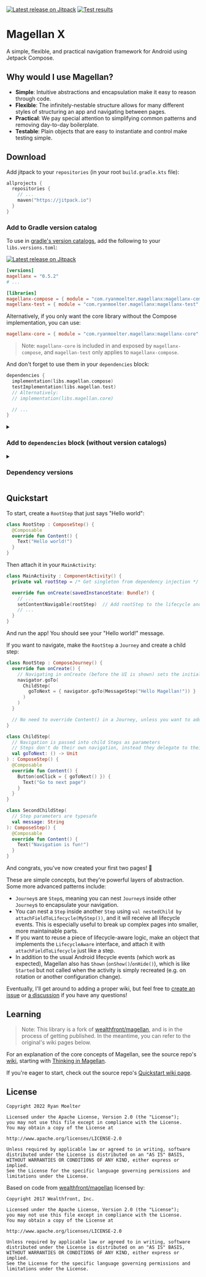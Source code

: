 [![Latest release on Jitpack](https://jitpack.io/v/com.ryanmoelter/magellanx.svg)](https://jitpack.io/#com.ryanmoelter/magellanx)
[![Test results](https://github.com/ryanmoelter/magellanx/actions/workflows/runTests.yml/badge.svg?branch=main)](https://github.com/ryanmoelter/magellanx/actions/workflows/runTests.yml)

# Magellan X

A simple, flexible, and practical navigation framework for Android using Jetpack Compose.

## Why would I use Magellan?

- **Simple**: Intuitive abstractions and encapsulation make it easy to reason through code.
- **Flexible**: The infinitely-nestable structure allows for many different styles of structuring an
  app and navigating between pages.
- **Practical**: We pay special attention to simplifying common patterns and removing day-to-day
  boilerplate.
- **Testable**: Plain objects that are easy to instantiate and control make testing simple.

## Download

Add jitpack to your `repositories` (in your root `build.gradle.kts` file):

```kotlin
allprojects {
  repositories {
    // ...
    maven("https://jitpack.io")
  }
}
```

### Add to Gradle version catalog

To use in [gradle's version catalogs](https://docs.gradle.org/current/userguide/platforms.html),
add the following to your `libs.versions.toml`:

[![Latest release on Jitpack](https://jitpack.io/v/com.ryanmoelter/magellanx.svg)](https://jitpack.io/#com.ryanmoelter/magellanx)

```toml
[versions]
magellanx = "0.5.2"
# ...

[libraries]
magellanx-compose = { module = "com.ryanmoelter.magellanx:magellanx-compose", version.ref = "magellanx" }
magellanx-test = { module = "com.ryanmoelter.magellanx:magellanx-test", version.ref = "magellanx" }
```

Alternatively, if you only want the core library without the Compose implementation, you can use:

```toml
magellanx-core = { module = "com.ryanmoelter.magellanx:magellanx-core", version.ref = "magellanx" }
```

> Note: `magellanx-core` is included in and exposed by `magellanx-compose`, and `magellan-test` only
> applies to `magellanx-compose`.

And don't forget to use them in your `dependencies` block:

```kotlin
dependencies {
  implementation(libs.magellan.compose)
  testImplementation(libs.magellan.test)
  // Alternatively:
  // implementation(libs.magellan.core)

  // ...
}
```

<details>
  <summary><h3>Add to <code>dependencies</code> block (without version catalogs)</h3></summary>

If you don't want to use version catalogs, you can add the dependencies you need directly in your
`dependencies` block:

[![Latest release on Jitpack](https://jitpack.io/v/com.ryanmoelter/magellanx.svg)](https://jitpack.io/#com.ryanmoelter/magellanx)

```kotlin
val magellanxVersion = "0.5.2"
implementation("com.ryanmoelter.magellanx:magellanx-compose:${magellanxVersion}")
testImplementation("com.ryanmoelter.magellanx:magellanx-test:${magellanxVersion}")
```

Alternatively, if you only want the core library without the Compose implementation, you can use:

```kotlin
implementation("com.github.ryanmoelter.magellanx:magellanx-core:0.5.2")
```

> Note: `magellanx-core` is included in and exposed by `magellanx-compose`, and `magellan-test` only
> applies to `magellanx-compose`.

</details>

<details>
  <summary><h3>Dependency versions</h3></summary>

Magellan X uses the following dependencies, and since `0.2.0` is using
[the compose bill of materials (BOM)](https://developer.android.com/jetpack/compose/setup#using-the-bom).

| Magellan X version | Kotlin version | Compose compiler version | Compose BOM  | Tested compatible compose versions |
|--------------------|----------------|--------------------------|--------------|------------------------------------|
| `0.6.0`            | `2.1.0`        | Bundled with Kotlin      | `2024.12.01` | `1.6.4`                            |
| `0.5.2`            | `1.9.23`       | `1.5.11`                 | `2024.03.00` | `1.6.4`                            |
| `0.5.1`            | `1.9.22`       | `1.5.10`                 | `2024.02.02` | `1.6.3`                            |
| `0.5.0`            | `1.9.22`       | `1.5.10`                 | `2024.02.01` | `1.6.2`                            |
| `0.4.0` - `0.4.1`  | `1.9.22`       | `1.5.8`                  | `2024.01.00` | `1.6.0`                            |
| `0.3.0` - `0.3.1`  | `1.9.21`       | `1.5.7`                  | `2023.10.01` | `1.5.4`                            |
| `0.2.0`            | `1.7.20`       | `1.3.2`                  | `2022.11.00` | `1.3.*`                            |
| `0.1.2`            | `1.6.10`       | -                        | -            | `1.2.0-alpha05`                    |

</details>

## Quickstart

To start, create a `RootStep` that just says "Hello world":

```kotlin
class RootStep : ComposeStep() {
  @Composable
  override fun Content() {
    Text("Hello world!")
  }
}
```

Then attach it in your `MainActivity`:

```kotlin
class MainActivity : ComponentActivity() {
  private val rootStep = /* Get singleton from dependency injection */

  override fun onCreate(savedInstanceState: Bundle?) {
    // ...
    setContentNavigable(rootStep)  // Add rootStep to the lifecycle and UI
    // ...
  }
}
```

And run the app! You should see your "Hello world!" message.

If you want to navigate, make the `RootStep` a `Journey` and create a child step:

```kotlin
class RootStep : ComposeJourney() {
  override fun onCreate() {
    // Navigating in onCreate (before the UI is shown) sets the initial `Step` with no transition
    navigator.goTo(
      ChildStep(
        goToNext = { navigator.goTo(MessageStep("Hello Magellan!")) }
      )
    )
  }

  // No need to override Content() in a Journey, unless you want to add decoration around the child Steps
}

class ChildStep(
  // Navigation is passed into child Steps as parameters
  // Steps don't do their own navigation, instead they delegate to their parent Journey
  val goToNext: () -> Unit
) : ComposeStep() {
  @Composable
  override fun Content() {
    Button(onClick = { goToNext() }) {
      Text("Go to next page")
    }
  }
}

class SecondChildStep(
  // Step parameters are typesafe
  val message: String
): ComposeStep() {
  @Composable
  override fun Content() {
    Text("Navigation is fun!")
  }
}
```

And congrats, you've now created your first two pages! 🥳

These are simple concepts, but they're powerful layers of abstraction. Some more advanced patterns include:

- `Journey`s are `Step`s, meaning you can nest `Journey`s inside other `Journey`s to encapsulate your navigation.
- You can nest a `Step` inside another `Step` using `val nestedChild by attachFieldToLifecycle(MyStep())`, and it will receive all lifecycle events. This is especially useful to break up complex pages into smaller, more maintainable parts.
- If you want to reuse a piece of lifecycle-aware logic, make an object that implements the `LifecycleAware` interface, and attach it with `attachFieldToLifecycle` just like a step.
- In addition to the usual Android lifecycle events (which work as expected), Magellan also has `Shown` (`onShow()`/`onHide()`), which is like `Started` but not called when the activity is simply recreated (e.g. on rotation or another configuration change).

Eventually, I'll get around to adding a proper wiki, but feel free to [create an issue](https://github.com/ryanmoelter/magellanx/issues) or [a discussion](https://github.com/ryanmoelter/magellanx/discussions) if you have any questions!

## Learning

> Note: This library is a fork of [wealthfront/magellan](https://github.com/wealthfront/magellan),
> and is in the process of getting published. In the meantime, you can refer to the original's wiki
> pages below.

For an explanation of the core concepts of Magellan, see the source
repo's [wiki](https://github.com/wealthfront/magellan/wiki), starting
with [Thinking in Magellan](https://github.com/wealthfront/magellan/wiki/Thinking-in-Magellan).

If you're eager to start, check out the source
repo's [Quickstart wiki page](https://github.com/wealthfront/magellan/wiki/Quickstart).

## License

```
Copyright 2022 Ryan Moelter

Licensed under the Apache License, Version 2.0 (the "License");
you may not use this file except in compliance with the License.
You may obtain a copy of the License at

http://www.apache.org/licenses/LICENSE-2.0

Unless required by applicable law or agreed to in writing, software
distributed under the License is distributed on an "AS IS" BASIS,
WITHOUT WARRANTIES OR CONDITIONS OF ANY KIND, either express or implied.
See the License for the specific language governing permissions and
limitations under the License.
```

Based on code from [wealthfront/magellan](https://github.com/wealthfront/magellan) licensed by:

```
Copyright 2017 Wealthfront, Inc.

Licensed under the Apache License, Version 2.0 (the "License");
you may not use this file except in compliance with the License.
You may obtain a copy of the License at

http://www.apache.org/licenses/LICENSE-2.0

Unless required by applicable law or agreed to in writing, software
distributed under the License is distributed on an "AS IS" BASIS,
WITHOUT WARRANTIES OR CONDITIONS OF ANY KIND, either express or implied.
See the License for the specific language governing permissions and
limitations under the License.
```
